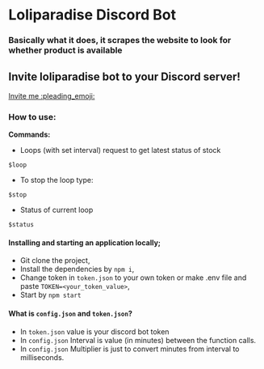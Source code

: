 # Loliparadise Discord Bot 
### Basically what it does, it scrapes the website to look for whether product is available

## Invite loliparadise bot to your Discord server!
<a href="https://discord.com/oauth2/authorize?client_id=888527777974845541&permissions=8&scope=bot"> Invite me :pleading_emoji: </a>

<h3 id="how_to_use"> How to use: </h3>
<strong>Commands: </strong>

- Loops (with set interval) request to get latest status of stock  

```
$loop
```

- To stop the loop type:

```
$stop
```

- Status of current loop

```
$status
```

#### Installing and starting an application locally;

- Git clone the project,
- Install the dependencies by `npm i`,
- Change token in `token.json` to your own token or make .env file and paste `TOKEN=<your_token_value>`,
- Start by `npm start`

#### What is `config.json` and `token.json`?

- In `token.json` value is your discord bot token
- In `config.json` Interval is value (in minutes) between the function calls. 
- In `config.json` Multiplier is just to convert minutes from interval to milliseconds.